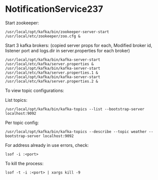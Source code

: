 # NotificationService237
Start zookeeper:
```
/usr/local/opt/kafka/bin/zookeeper-server-start /usr/local/etc/zookeeper/zoo.cfg &
```

Start 3 kafka brokers: (copied server props for each, Modified broker id, listener port and logs.dir in server.properties for each broker)
```
/usr/local/opt/kafka/bin/kafka-server-start /usr/local/etc/kafka/server.properties &
/usr/local/opt/kafka/bin/kafka-server-start /usr/local/etc/kafka/server.properties.1 &
/usr/local/opt/kafka/bin/kafka-server-start /usr/local/etc/kafka/server.properties.2 &
```

To view topic configurations:

List topics:
```
/usr/local/opt/kafka/bin/kafka-topics --list --bootstrap-server localhost:9092
```
Per topic config:
```
/usr/local/opt/kafka/bin/kafka-topics --describe --topic weather --bootstrap-server localhost:9092
```

For address already in use errors, check:
```
lsof -i :<port>
```
To kill the process:
```
lsof -t -i :<port> | xargs kill -9
```
